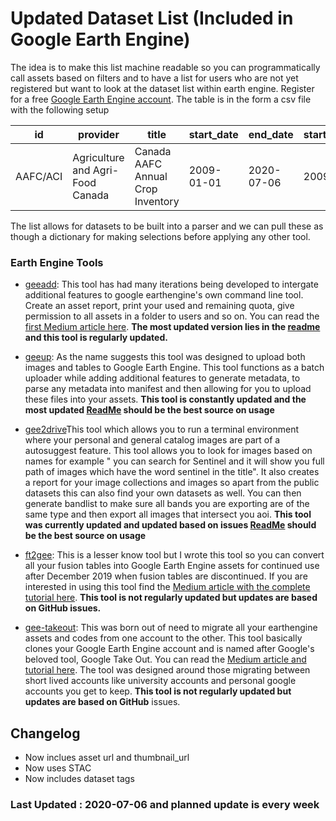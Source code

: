 # Updated Dataset List (Included in Google Earth Engine)
The idea is to make this list machine readable so you can programmatically call assets based on filters and to have a list for users who are not yet registered but want to look at the dataset list within earth engine. Register for a free [Google Earth Engine account](https://earthengine.google.com/signup/). The table is in the form a csv file with the following setup


|id                                                        |provider                                                                          |title                                                                                                                             |start_date|end_date  |startyear|endyear|type            |tags                                                                                                                                                                                                                                                                                                                                       |asset_url                                                                                                             |thumbnail_url                                                                                             |
|----------------------------------------------------------|----------------------------------------------------------------------------------|----------------------------------------------------------------------------------------------------------------------------------|----------|----------|---------|-------|----------------|-------------------------------------------------------------------------------------------------------------------------------------------------------------------------------------------------------------------------------------------------------------------------------------------------------------------------------------------|----------------------------------------------------------------------------------------------------------------------|----------------------------------------------------------------------------------------------------------|
|AAFC/ACI                                                  |Agriculture and Agri-Food Canada                                                  |Canada AAFC Annual Crop Inventory                                                                                                 |2009-01-01|2020-07-06|2009     |2020   |image_collection|aafc, canada, crop, landcover                                                                                                                                                                                                                                                                                                              |https://developers.google.com/earth-engine/datasets/catalog/AAFC_ACI                                                  |https://mw1.google.com/ges/dd/images/AAFC_ACI_sample.png                                                  |


The list allows for datasets to be built into a parser and we can pull these as though a dictionary for making selections before applying any other tool.

### Earth Engine Tools

* [geeadd](https://github.com/samapriya/gee_asset_manager_addon): This tool has had many iterations being developed to intergate additional features to google earthengine's own command line tool. Create an asset report, print your used and remaining quota, give permission to all assets in a folder to users and so on. You can read the [first Medium article here](https://medium.com/@samapriyaroy/google-earth-engine-asset-manager-and-addons-building-tools-of-the-trade-8eb493b21eda). **The most updated version lies in the [readme](https://github.com/samapriya/gee_asset_manager_addon/blob/master/README.md) and this tool is regularly updated.**

* [geeup](https://github.com/samapriya/geeup): As the name suggests this tool was designed to upload both images and tables to Google Earth Engine. This tool functions as a batch uploader while adding additional features to generate metadata, to parse any metadata into manifest and then allowing for you to upload these files into your assets. **This tool is constantly updated and the most updated [ReadMe](https://github.com/samapriya/geeup/blob/master/README.md) should be the best source on usage**

* [gee2drive](https://github.com/samapriya/gee2drive)This tool which allows you to run a terminal environment where your personal and general catalog images are part of a autosuggest feature. This tool allows you to look for images based on names for example " you can search for Sentinel and it will show you full path of images which have the word sentinel in the title". It also creates a report for your image collections and images so apart from the public datasets this can also find your own datasets as well. You can then generate bandlist to make sure all bands you are exporting are of the same type and then export all images that intersect you aoi. **This tool was currently updated and updated based on issues [ReadMe](https://github.com/samapriya/gee2drive/blob/master/README.md) should be the best source on usage**

* [ft2gee](https://github.com/samapriya/ft2gee): This is a lesser know tool but I wrote this tool so you can convert all your fusion tables into Google Earth Engine assets for continued use after December 2019 when fusion tables are discontinued. If you are interested in using this tool find the [Medium article with the complete tutorial here](https://medium.com/@samapriyaroy/google-fusion-table-migration-with-within-google-earth-engine-93d103111ce7). **This tool is not regularly updated but updates are based on GitHub issues.**

* [gee-takeout](https://github.com/samapriya/gee-takeout): This was born out of need to migrate all your earthengine assets and codes from one account to the other. This tool basically clones your Google Earth Engine account and is named after Google's beloved tool, Google Take Out. You can read the [Medium article and tutorial here](https://medium.com/@samapriyaroy/google-earth-engine-takeout-tools-and-guide-for-code-and-asset-transfer-aa865e0046e3). The tool was designed around those migrating between short lived accounts like university accounts and personal google accounts you get to keep. **This tool is not regularly updated but updates are based on GitHub** issues.

## Changelog

* Now inclues asset url and thumbnail_url
* Now uses STAC
* Now includes dataset tags

### Last Updated : 2020-07-06 and planned update is every week

